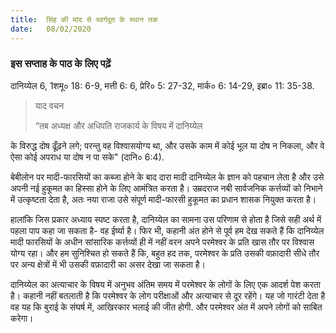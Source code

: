 ```yaml
---
title:  सिंह की मांद से स्वर्गदूत के स्थान तक
date:   08/02/2020
---
```


### इस सप्ताह के पाठ के लिए पढ़ें
दानिय्येल 6, 1शमू० 18: 6-9, मत्ती 6: 6, प्रेरि० 5: 27-32, मार्क० 6: 14-29, इब्रा० 11: 35-38.
> <p>याद वचन</p>
> “तब अध्यक्ष और अधिपति राजकार्य के विषय में दानिय्येल

के विरुद्ध दोष ढूँढ़ने लगे; परन्तु वह विश्वासयोग्य था, और उसके काम में कोई भूल या दोष न निकला, और वे ऐसा कोई अपराध या दोष न पा सके" (दानि० 6:4). 

बेबीलोन पर मादी-फारसियों का कब्जा होने के बाद दारा मादी दानिय्येल के ज्ञान को पहचान लेता है और उसे अपनी नई हुकूमत का हिस्सा होने के लिए आमंत्रित करता है। उम्रदराज नबी सार्वजनिक कर्त्तव्यों को निभाने में उत्कृष्टता देता है, अतः नया राजा उसे संपूर्ण मादी-फारसी हुकूमत का प्रधान शासक नियुक्त करता है। 

हालांकि जिस प्रकार अध्याय स्पष्ट करता है, दानिय्येल का सामना उस परिणाम से होता है जिसे सही अर्थ में पहला पाप कहा जा सकता है- वह ईर्ष्या है। फिर भी, कहानी अंत होने से पूर्व हम देख सकते हैं कि दानिय्येल मादी फारसियों के अधीन सांसारिक कर्त्तव्यों ही में नहीं वरन अपने परमेश्वर के प्रति खास तौर पर विश्वास योग्य रहा। और हम सुनिश्चित हो सकते हैं कि, बहुत हद तक, परमेश्वर के प्रति उसकी वफ़ादारी सीधे तौर पर अन्य क्षेत्रों में भी उसकी वफ़ादारी का असर देखा जा सकता है। 

दानिय्येल का अत्याचार के विषय में अनुभव अंतिम समय में परमेश्वर के लोगों के लिए एक आदर्श पेश करता है। कहानी नहीं बतलाती है कि परमेश्वर के लोग परीक्षाओं और अत्याचार से दूर रहेंगे। यह जो गारंटी देता है वह यह कि बुराई के संघर्ष में, आखिरकार भलाई की जीत होगी. और परमेश्वर अंत में अपने लोगों को साबित करेगा।